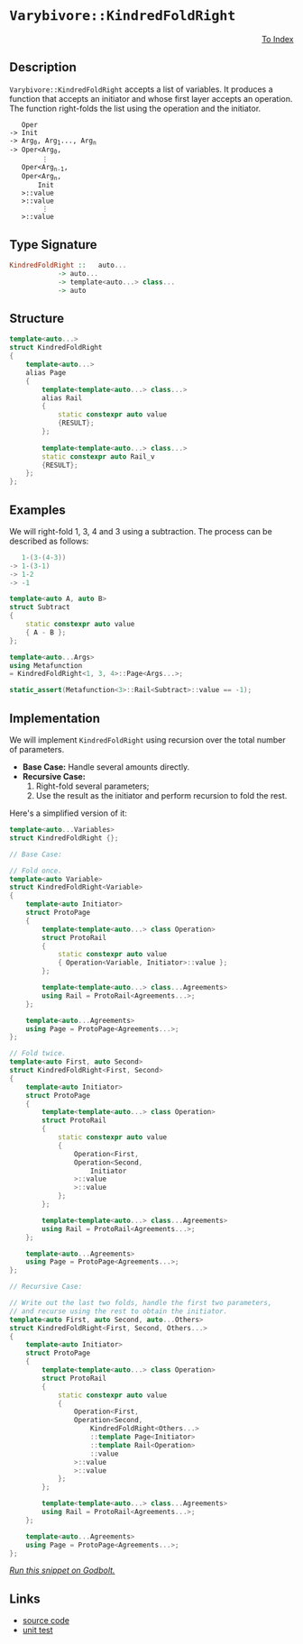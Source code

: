 <!-- Copyright 2024 Feng Mofan
SPDX-License-Identifier: Apache-2.0 -->

# `Varybivore::KindredFoldRight`

<p style='text-align: right;'><a href="../../../facilities/metafunctions.md#varybivore-kindred-fold-right">To Index</a></p>

## Description

`Varybivore::KindredFoldRight` accepts a list of variables.
It produces a function that accepts an initiator and whose first layer accepts an operation.
The function right-folds the list using the operation and the initiator.

<pre><code>   Oper
-> Init
-> Arg<sub>0</sub>, Arg<sub>1</sub>..., Arg<sub>n</sub>
-> Oper&lt;Arg<sub>0</sub>,
        &vellip;
   Oper&lt;Arg<sub>n-1</sub>,
   Oper&lt;Arg<sub>n</sub>,
       Init
   &gt;::value
   &gt;::value
        &vellip;
   &gt;::value</code></pre>

## Type Signature

```Haskell
KindredFoldRight ::   auto...
            -> auto...
            -> template<auto...> class...
            -> auto
```

## Structure

```C++
template<auto...>
struct KindredFoldRight
{
    template<auto...>
    alias Page
    {
        template<template<auto...> class...>
        alias Rail
        {
            static constexpr auto value
            {RESULT};
        };
        
        template<template<auto...> class...>
        static constexpr auto Rail_v
        {RESULT};
    };
};
```

## Examples

We will right-fold 1, 3, 4 and 3 using a subtraction.
The process can be described as follows:

```C++
   1-(3-(4-3))
-> 1-(3-1)
-> 1-2
-> -1
```

```C++
template<auto A, auto B>
struct Subtract
{
    static constexpr auto value
    { A - B };
};

template<auto...Args>
using Metafunction 
= KindredFoldRight<1, 3, 4>::Page<Args...>;

static_assert(Metafunction<3>::Rail<Subtract>::value == -1);
```

## Implementation

We will implement `KindredFoldRight` using recursion over the total number of parameters.

- **Base Case:** Handle several amounts directly.
- **Recursive Case:**
  1. Right-fold several parameters;
  2. Use the result as the initiator and perform recursion to fold the rest.

Here's a simplified version of it:

```C++
template<auto...Variables>
struct KindredFoldRight {};

// Base Case:

// Fold once.
template<auto Variable>
struct KindredFoldRight<Variable>
{
    template<auto Initiator>
    struct ProtoPage
    {
        template<template<auto...> class Operation>
        struct ProtoRail
        {
            static constexpr auto value
            { Operation<Variable, Initiator>::value };
        };

        template<template<auto...> class...Agreements>
        using Rail = ProtoRail<Agreements...>;
    };

    template<auto...Agreements>
    using Page = ProtoPage<Agreements...>;
};

// Fold twice.
template<auto First, auto Second>
struct KindredFoldRight<First, Second>
{
    template<auto Initiator>
    struct ProtoPage
    {
        template<template<auto...> class Operation>
        struct ProtoRail
        {
            static constexpr auto value 
            { 
                Operation<First,
                Operation<Second,
                    Initiator
                >::value
                >::value
            };
        };

        template<template<auto...> class...Agreements>
        using Rail = ProtoRail<Agreements...>;
    };

    template<auto...Agreements>
    using Page = ProtoPage<Agreements...>;
};

// Recursive Case:

// Write out the last two folds, handle the first two parameters,
// and recurse using the rest to obtain the initiator.
template<auto First, auto Second, auto...Others>
struct KindredFoldRight<First, Second, Others...>
{
    template<auto Initiator>
    struct ProtoPage
    {
        template<template<auto...> class Operation>
        struct ProtoRail
        {
            static constexpr auto value
            {
                Operation<First,
                Operation<Second,
                    KindredFoldRight<Others...>
                    ::template Page<Initiator>
                    ::template Rail<Operation>
                    ::value
                >::value
                >::value
            };
        };

        template<template<auto...> class...Agreements>
        using Rail = ProtoRail<Agreements...>;
    };

    template<auto...Agreements>
    using Page = ProtoPage<Agreements...>;
};
```

[*Run this snippet on Godbolt.*](https://godbolt.org/#z:OYLghAFBqd5QCxAYwPYBMCmBRdBLAF1QCcAaPECAMzwBtMA7AQwFtMQByARg9KtQYEAysib0QXACx8BBAKoBnTAAUAHpwAMvAFYTStJg1DIApACYAQuYukl9ZATwDKjdAGFUtAK4sGIAGxcpK4AMngMmAByPgBGmMQSGgDspAAOqAqETgwe3r4BQemZjgJhEdEscQlcybaY9iUMQgRMxAS5Pn6BdQ3Zza0EZVGx8YkpCi1tHfndEwNDFVVjAJS2qF7EyOwcBJgsqQa7JgDMbkxeRAB01wBqrXhMMfQKJ9gmGgCCE8ReDgDUAGlwuhiJh0AAxTzoABKeGACAIfxMSSsSQAIicrJ93h8APS4v4WJhKP5nJQgHE4/F/SG0dB/ARbS443b7Q6YE5nC6oP53YgPJ4c45vT7fX6IoEMEFg2kwuEIzl8gX0V6UlE4v6av6sg5MI6nc5EP4ASQYWT1JFVny1fzF/2UxFQRGUTGAHOtWuRWI%2BNptOvZnP9eqFXKu11ef2QBgUCj%2BAHlUvE9dkrT7fZq7YiHU7UNCmHQNemkeqPUWtXNHMhIwIJphVKliH9DTyAG5iLzutNlzVe%2BOJ4jJgSK%2B6PeikE1mxwW4ivEAgNveTDFjHHb1l5Er72F9NB/VuXch5vXZnCyPRhTHj7AUF7RgEF7C7e%2BryZIx/PN0JHHNF/bNED%2B0JyV43mwggXuGj6rk%2BG6YpSpbansup7ke1zAZgt5gamNovuEwC/q6S4nD%2Bf6oC6bpAde6Ggfex6qlB2LorB2KfNSsragA7ngTIsohAYGtyNJ4MQEzjs2fxCJgaBSqmmaAsCoIQlCsLwgQnLgkJIniZJAjoKmXpPgenJiaa5pEDOj7wbJJFkZ2Nr6fBfq8cGgZOch3K0aeUbErGCZJo0WFFlZjr/vmgEOZ6JZdt2FZcdWDC1vWjZiQuHZIuF6a9k%2B3Zar5A7%2Bac6nCQQpBZdlfZ%2BSmpwSVJ6AlelZWaiZU5maV2WzvO7a2Q1nrCnOKVdW1jH0VFdlDVu9WGack2hqgHnYGe3mXpRGH3gF6Y4W%2BAFfsRwW5qFFEgXe4Enm8w2jZucFRdNKGXGhK0PiKUUbXhNnbb%2Bu02QdVFHXNTEfDBw1UgS0KSRsmQtkuZLsJd1IAOr8rsDIXNqCBLtGiIEOxPL8HSCjjgghjoPQKNLjQRUcTyqStKwmC7MJdV4gShN/KCyBg0uz0kyzmATNqPKoDELThFz4SmSQzKfNdAmFZpYnVTponudccYEKjwkyQQPz/JK0qKXSykKgVGnFVpNXjiravHXpkWOWyzn8UaTUPC1FlRUFOaffB9kjVq01S2GJ0LTG5V5ZVj1lu7IUFvV3sNTFVZSQlDZNgJ/Wtb6sfdZquWDgwanGwzWfZ/2uecvLUqF0XNo6wpsoG6ppwW/EVuu1XNpzge%2BHkacTvTmtbcd65S4AZyOf5eHbean1nXp%2BuvUdYus9Fu1af1edf3rmNl1ln7Q9GUrgdeTGS2HZhrdFpzW1Ee9OYj6cd3US3p1rhFF3MVde8O7NqHLY//ec69a%2B1kCJfXur9QGW9364gAFSwLgfAhBuIqTwL%2BAAFR5veP48CkEsQQXg7Bl1zDHHCFGLwWAvxuCklsVIq1XY8Ttm5I0HxFZGisK7WSQgvCCwHA4NUL8MwtErHFJOSVU4zy9iiP4PoAC0hJlx/QBuND4/tv63WIMAB6OJOYAFlaZMCoF4BgDhshpX%2Bt%2BOSUpa5KXlA3NwQQ/jHHHJIdqn177qKfgo0UgiuIAH1vLxAIBAXRLQDFGPym4Y47U75uE4dwpgvD579W2tfaRXBliYg4KsWgnAACsvA/AcC0KQVAnA3DWGsLadYmxCJmGODwUgBBNCZNWAAaxADkyQlwNCSC4EkY4GgckaDMP4fwZgAAcYz9CcEkLwFgiQNCkAKUUkpHBeAKBAAsxphTMmkDgLAGAiAQDrAIKkC45BKBoH2HQeIkQaacFUGM/w0j/CSD%2BMAZAVYpCXDMLwMEhASB4HQHofgggRBiHYFIGQghFAqHUNs0guggjsQHKkTgPAsm5PyU04pnA4wXFOYiVAVA/gPKeS8t5Hy/hfLMH8CAHgrn0EbEQtJvAtlaFWBAJAlzUjXLIBQCA3LeUgGAFIMwfA6B03WRAGI2KYjhFaAATzRbwOVzBiAKrjDEbQkktn1MudROMDBaBKvhVgGIXhgBnFoLQdZ3BeBYBYIYYA4hTVCR1XgCGtqil1lBrsZV5BBD1GxbQPAMQBzqo8FgbFms8BzLtaQCGxAYgZEwGiPYTqQ1GCaasKgBgNE3DwJgdivkCn1JBcIUQ4hIXlphWobFiL9BOpQOUyw%2BhQ3rMgKsVANDsi2ukRMXS35TCWGsGYZZib%2BRYA7RAVYdh3XOAgK4aYfggihHCMMSooxCgZCyAIZdegii7oYAsEY1QejzqaJMdonhOh6DncYgQ/Q2gns3WeuYUwb35CCO%2BwY67FhbtnVUrYEgMUcDyYs7FKySWPOea895nzOk0ogLgf5TLaksoadm1YqMmBYASDO0gbTJDHEuAATmOEkSQ3SzCSH8BoAZ/hSNTI4DM0gcy6mXECP4MZpGxlcH8B0rgOTyP%2BAg/ClZayNmYe2Ryg5nKjn4rOfywVjLblsE4K0FgLYkjSKYAtN8XBSOXC4F035%2BAzKAuBbIMFVbpA1qUHW%2BFugxXIqYKiu1oHwNLN4CsvFJzkZEqbMQLTOm9NeQM0ZkzGhaX0p5YypEtSzDLFZdm3ZXLUAMviOcgVGW4ujE09p6R4WRWkZqOK2gkrKAyvhaqxV/ravqs1dqhw/r9V3kNca7FZqLVWptf6h1GbthFPwKzRwnrsU%2BrZn6%2BN4RdjZPhSGsNirI1DdZfyON9TE3JqUGmx1RhM2gBk3wPNCgC1FpLf68tNmIV2dkLWuFRTnONqzcOqwrbFvTq7T2msnB%2B0EEHWiV7o7x3xEnTzeAs76gXpcFKfdq6pQvqWNu4o2Q4dpB3Y0RHW7z0PsvQMNH97GhPt/eUU9d6r0E6vVj6ogGNjAbScxrzkHOBBZC7p/TeFDPGa6bSlDZkEt1OS9J9l2HMC4dGAR%2BbrH2NGe6UkYTSQ%2BmSBoy8oI3mcWrNsFJtlOy9mHOOQS7LKmbl3I4Jp8lLAFAtirC2Ln7IJhmdQ5ZoIV3K03ahfIBzD2dAgEca59z6LGdYvE7ixThLiXm9eZb63fxbdGft4iOluXeUC%2BOELnXHL0uZb5Rc5PjL5zIFSKkHxcefEJ78cFl55XKvStlfK9V9X68aq1Tq1rGWDVGpNcNzA5rLViD6/Ggb%2B3VukBG%2B68b8LJsXG2PU2bQaFuhvDQqlb0b1v%2Bq2ym3bGbcKpdza6U7hbi2JlLbwV34KJC3ehV7%2BtvvnvGBbTYD7EPinffipwXEA7m0jssGOnzE7AXg6do46NAw7uCforrBAI5/pk7I5Hpo6HqY7QGvp3pQ647E4E6oFE5U5IFI62AU7gHk7zA4EAZrB04QqebB7LIs6R5/DR42527Bi8zIbmYkAC4YYZ6i7i74agbS4gBmBGbHDHA5KDI9L0aCFJDcZiZUGa7rKbJYaEYgCSA5JkY5JjLDKkaSCkZ9IUZcCOLzbHCUE%2BacApYyagY/JSFGGa4cEJrNzZCKFAA%3D)

## Links

- [source code](../../../../conceptrodon/varybivore/kindred_fold_right.hpp)
- [unit test](../../../../tests/unit/metafunctions/varybivore/kindred_fold_right.test.hpp)
